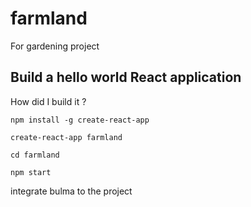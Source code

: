 # farmland
For gardening project

## Build a hello world React application

How did I build it ?

```
npm install -g create-react-app

create-react-app farmland

cd farmland

npm start
```

integrate bulma to the project
